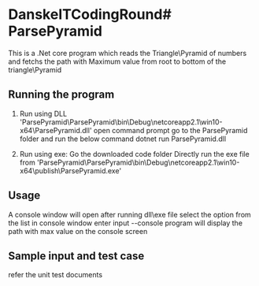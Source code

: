 # DanskeITCodingRound# ParsePyramid

This is a .Net core program which reads the Triangle\Pyramid of numbers and fetchs the path with Maximum value from root to bottom of the triangle\Pyramid

## Running the program
1) Run using DLL 'ParsePyramid\ParsePyramid\bin\Debug\netcoreapp2.1\win10-x64\ParsePyramid.dll'
open command prompt
go to the ParsePyramid folder and run the below command
dotnet run ParsePyramid.dll

2) Run using exe:
Go the downloaded code folder
Directly run the exe file from 'ParsePyramid\ParsePyramid\bin\Debug\netcoreapp2.1\win10-x64\publish\ParsePyramid.exe'


## Usage
A console window will open after running dll\exe file
select the option from the list in console window
enter input
--console program will display the path with max value on the console screen

## Sample input and test case
refer the unit test documents
